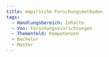 ```yaml
---
title: empirische Forschungsmethoden
tags:
  - Handlungsbereich: Inhalte
  - Von: Forschungseinrichtungen
  - Themenfeld: Kompetenzen
  - Bachelor
  - Master
---
```

